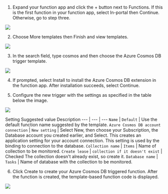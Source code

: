 1. Expand your function app and click the + button next to Functions. If this is the first function in your function app, select In-portal then Continue. Otherwise, go to step three.

![](https://github.com/fenago/katacoda-scenarios/raw/master/azure-functions/azure-functions-trigger-cosmosdb/steps/4/1.JPG)

2. Choose More templates then Finish and view templates.

![](https://github.com/fenago/katacoda-scenarios/raw/master/azure-functions/azure-functions-trigger-cosmosdb/steps/4/2.JPG)


3. In the search field, type cosmos and then choose the Azure Cosmos DB trigger template.

![](https://github.com/fenago/katacoda-scenarios/raw/master/azure-functions/azure-functions-trigger-cosmosdb/steps/4/3.JPG)


4. If prompted, select Install to install the Azure Cosmos DB extension in the function app. After installation succeeds, select Continue.

5. Configure the new trigger with the settings as specified in the table below the image.

![](https://github.com/fenago/katacoda-scenarios/raw/master/azure-functions/azure-functions-trigger-cosmosdb/steps/4/5.JPG)



Setting	Suggested value	Description
--- | --- | ---
`Name` | `Default` | Use the default function name suggested by the template.
`Azure Cosmos DB account connection` | `New setting` | Select New, then choose your Subscription, the Database account you created earlier, and Select. This creates an application setting for your account connection. This setting is used by the binding to connection to the database.
`Collection name` | `Items` | Name of collection to be monitored.
`Create lease` | `collection if it doesn't exist` | Checked	The collection doesn't already exist, so create it.
`Database name` | `Tasks` | Name of database with the collection to be monitored.


6. Click Create to create your Azure Cosmos DB triggered function. After the function is created, the template-based function code is displayed.

![](https://github.com/fenago/katacoda-scenarios/raw/master/azure-functions/azure-functions-trigger-cosmosdb/steps/4/1.JPG)

